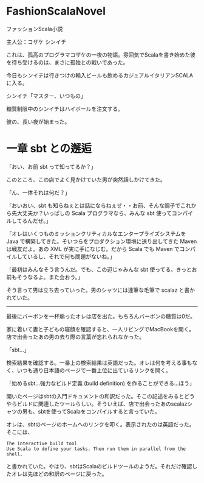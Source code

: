 FashionScalaNovel
=================
ファッションScala小説

主人公：コザケ シンイチ

これは、孤高のプログラマコザケの一夜の物語。雰囲気でScalaを書き始めた彼を待ち受けるのは、まさに孤独との戦いであった。

今日もシンイチは行きつけの輸入ビールも飲めるカジュアルイタリアンSCALAに入る。

シンイチ「マスター、いつもの」

糖質制限中のシンイチはハイボールを注文する。

彼の、長い夜が始まった。

# 一章 sbt との邂逅

「おい、お前 sbt って知ってるか？」

このところ、この店でよく見かけていた男が突然話しかけてきた。

「ん、一体それは何だ？」

「おいおい、sbt も知らねぇとは話にならねぇぜ・・お前、そんな調子でこれから先大丈夫か？いっぱしの Scala プログラマなら、みんな sbt 使ってコンパイルしてるんだぜ。」

「オレはいくつものミッションクリティカルなエンタープライズシステムを Java で構築してきた。そいつらをプロダクション環境に送り出してきた Maven は戦友だよ。あの XML が実に手になじむ。だから Scala でも Maven でコンパイルしているし、それで何も問題がないね。」

「最初はみんなそう言うんだ。でも、この辺じゃみんな sbt 使ってる。きっとお前もそうなるよ。また会おう。」

そう言って男は立ち去っていった。男のシャツには達筆な毛筆で scalaz と書かれていた。

***

最後にバーボンを一杯煽ったオレは店を出た。もちろんバーボンの糖質は0だ。

家に着いて妻と子どもの寝顔を確認すると、一人リビングでMacBookを開く。店で出会ったあの男の去り際の言葉が忘れられなかった。

「sbt...」

検索結果を確認する。一番上の検索結果は英語だった。オレは何を考える事もなく、いつも通り日本語のページで一番上位に出ているリンクを開く。

「始めるsbt...強力なビルド定義 (build definition) を作ることができる...ほう」

開いたページはsbtの入門ドキュメントの和訳だった。そこの記述をみるとどうやらビルドに関連したツールらしい。そういえば、店で出会ったあのscalazシャツの男も、sbtを使ってScalaをコンパイルすると言っていた。

オレは、sbtのページのホームへのリンクを叩く。表示されたのは英語だった。
そこには、

    The interactive build tool
    Use Scala to define your tasks. Then run them in parallel from the shell.

と書かれていた。やはり、sbtはScalaのビルドツールのようだ。それだけ確認したオレは先ほどの和訳のページに戻った。
